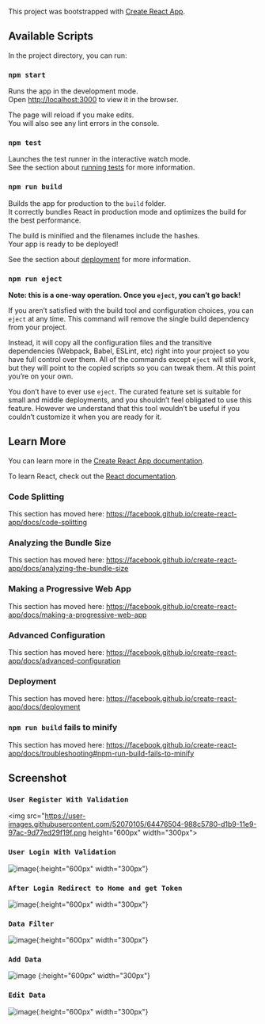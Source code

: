 This project was bootstrapped with [Create React App](https://github.com/facebook/create-react-app).

## Available Scripts

In the project directory, you can run:

### `npm start`

Runs the app in the development mode.<br>
Open [http://localhost:3000](http://localhost:3000) to view it in the browser.

The page will reload if you make edits.<br>
You will also see any lint errors in the console.

### `npm test`

Launches the test runner in the interactive watch mode.<br>
See the section about [running tests](https://facebook.github.io/create-react-app/docs/running-tests) for more information.

### `npm run build`

Builds the app for production to the `build` folder.<br>
It correctly bundles React in production mode and optimizes the build for the best performance.

The build is minified and the filenames include the hashes.<br>
Your app is ready to be deployed!

See the section about [deployment](https://facebook.github.io/create-react-app/docs/deployment) for more information.

### `npm run eject`

**Note: this is a one-way operation. Once you `eject`, you can’t go back!**

If you aren’t satisfied with the build tool and configuration choices, you can `eject` at any time. This command will remove the single build dependency from your project.

Instead, it will copy all the configuration files and the transitive dependencies (Webpack, Babel, ESLint, etc) right into your project so you have full control over them. All of the commands except `eject` will still work, but they will point to the copied scripts so you can tweak them. At this point you’re on your own.

You don’t have to ever use `eject`. The curated feature set is suitable for small and middle deployments, and you shouldn’t feel obligated to use this feature. However we understand that this tool wouldn’t be useful if you couldn’t customize it when you are ready for it.

## Learn More

You can learn more in the [Create React App documentation](https://facebook.github.io/create-react-app/docs/getting-started).

To learn React, check out the [React documentation](https://reactjs.org/).

### Code Splitting

This section has moved here: https://facebook.github.io/create-react-app/docs/code-splitting

### Analyzing the Bundle Size

This section has moved here: https://facebook.github.io/create-react-app/docs/analyzing-the-bundle-size

### Making a Progressive Web App

This section has moved here: https://facebook.github.io/create-react-app/docs/making-a-progressive-web-app

### Advanced Configuration

This section has moved here: https://facebook.github.io/create-react-app/docs/advanced-configuration

### Deployment

This section has moved here: https://facebook.github.io/create-react-app/docs/deployment

### `npm run build` fails to minify

This section has moved here: https://facebook.github.io/create-react-app/docs/troubleshooting#npm-run-build-fails-to-minify

## Screenshot
### `User Register With Validation`
<img src="https://user-images.githubusercontent.com/52070105/64476504-988c5780-d1b9-11e9-97ac-9d77ed29f19f.png height="600px" width="300px">
### `User Login With Validation`
![image](https://user-images.githubusercontent.com/52070105/64476519-beb1f780-d1b9-11e9-8591-ba483f1e2e60.png){:height="600px" width="300px"}
### `After Login Redirect to Home and get Token`
![image](https://user-images.githubusercontent.com/52070105/64476567-34b65e80-d1ba-11e9-8dfb-c0db01d93b34.png){:height="600px" width="300px"}
### `Data Filter`
![image](https://user-images.githubusercontent.com/52070105/64476595-9676c880-d1ba-11e9-9499-8516440a09a3.png){:height="600px" width="300px"}
### `Add Data`
![image](https://user-images.githubusercontent.com/52070105/64476612-d50c8300-d1ba-11e9-92a4-50ec9a7b05e6.png)
{:height="600px" width="300px"}
### `Edit Data`
![image](https://user-images.githubusercontent.com/52070105/64476620-fec5aa00-d1ba-11e9-86e3-26f253b74461.png){:height="600px" width="300px"}
